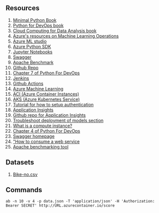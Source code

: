 ## Resources
1. [Minimal Python Book](https://leanpub.com/minimalpython)
2. [Python for DevOps book](https://www.oreilly.com/library/view/python-for-devops/9781492057680/)
3. [Cloud Computing for Data Analysis book](https://leanpub.com/cloud4data)
4. [Azure's resources on Machine Learning Operations](https://azure.microsoft.com/en-us/services/machine-learning/mlops/)
5. [Azure ML studio](https://ml.azure.com/)
6. [Azure Python SDK](https://docs.microsoft.com/en-us/python/api/overview/azure/ml/?view=azure-ml-py)
7. [Jupyter Notebooks](https://jupyter.org/)
8. [Swagger](https://swagger.io/)
9. [Apache Benchmark](https://httpd.apache.org/docs/2.4/programs/ab.html)
10. [Github Repo](https://github.com/udacity/nd00333_AZMLND_C2)
11. [Chapter 7 of Python For DevOps](https://www.oreilly.com/library/view/python-for-devops/9781492057680/)
12. [Jenkins](https://www.jenkins.io/)
13. [Github Actions](https://github.com/features/actions)
14. [Azure Machine Learning](https://azure.microsoft.com/en-us/pricing/details/machine-learning/#enterprise-edition)
15. [ACI (Azure Container Instances)](https://docs.microsoft.com/en-us/azure/machine-learning/how-to-deploy-azure-container-instance)
16. [AKS (Azure Kubernetes Service)](https://docs.microsoft.com/en-us/azure/machine-learning/how-to-deploy-azure-kubernetes-service?tabs=python)
17. [Tutorial for how to setup authentication](https://docs.microsoft.com/en-us/azure/machine-learning/how-to-setup-authentication)
18. [Application Insights](https://docs.microsoft.com/en-us/azure/machine-learning/how-to-enable-app-insights)
19. [Github repo for Application Insights](https://github.com/udacity/nd00333_AZMLND_C2)
20. [Troubleshoot deployment of models section](https://docs.microsoft.com/en-us/azure/machine-learning/how-to-troubleshoot-deployment)
21. [What is a compute instance?](https://docs.microsoft.com/en-us/azure/machine-learning/concept-compute-instance)
22. [Chapter 4 of Python For DevOps](https://www.oreilly.com/library/view/python-for-devops/9781492057680/)
23. [Swagger homepage](https://swagger.io/tools/swagger-ui/)
24. ["How to consume a web service](https://docs.microsoft.com/en-us/azure/machine-learning/how-to-consume-web-service)
25. [Apache benchmarking tool](https://httpd.apache.org/docs/2.4/programs/ab.html)


## Datasets
1. [Bike-no.csv](https://raw.githubusercontent.com/Azure/MachineLearningNotebooks/master/how-to-use-azureml/automated-machine-learning/forecasting-bike-share/bike-no.csv)

## Commands
```
ab -n 10 -v 4 -p data.json -T 'application/json' -H 'Authorization: Bearer SECRET' http://URL.azurecontainer.io/score
```

